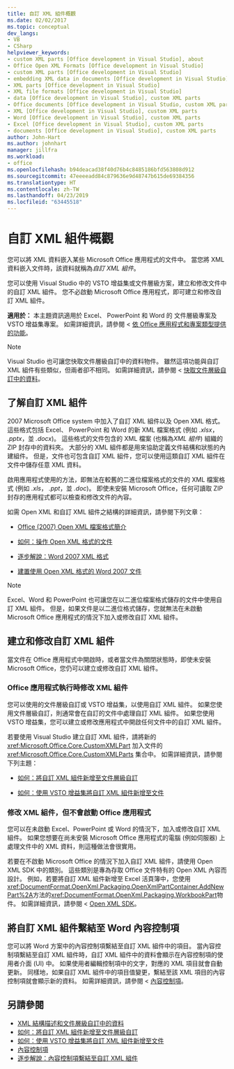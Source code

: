 ```yaml
---
title: 自訂 XML 組件概觀
ms.date: 02/02/2017
ms.topic: conceptual
dev_langs:
- VB
- CSharp
helpviewer_keywords:
- custom XML parts [Office development in Visual Studio], about
- Office Open XML Formats [Office development in Visual Studio]
- custom XML parts [Office development in Visual Studio]
- embedding XML data in documents [Office development in Visual Studio]
- XML parts [Office development in Visual Studio]
- XML file formats [Office development in Visual Studio]
- data [Office development in Visual Studio], custom XML parts
- Office documents [Office development in Visual Studio, custom XML parts
- XML [Office development in Visual Studio], custom XML parts
- Word [Office development in Visual Studio], custom XML parts
- Excel [Office development in Visual Studio], custom XML parts
- documents [Office development in Visual Studio], custom XML parts
author: John-Hart
ms.author: johnhart
manager: jillfra
ms.workload:
- office
ms.openlocfilehash: b94deacad38f40d76b4c8485186bfd563808d912
ms.sourcegitcommit: 47eeeeadd84c879636e9d48747b615de69384356
ms.translationtype: HT
ms.contentlocale: zh-TW
ms.lasthandoff: 04/23/2019
ms.locfileid: "63445518"
---
```

# <a name="custom-xml-parts-overview"></a>自訂 XML 組件概觀
  您可以將 XML 資料嵌入某些 Microsoft Office 應用程式的文件中。 當您將 XML 資料嵌入文件時，該資料就稱為*自訂 XML 組件*。

 您可以使用 Visual Studio 中的 VSTO 增益集或文件層級方案，建立和修改文件中的自訂 XML 組件。 您不必啟動 Microsoft Office 應用程式，即可建立和修改自訂 XML 組件。

 **適用於：** 本主題資訊適用於 Excel、 PowerPoint 和 Word 的 文件層級專案及 VSTO 增益集專案。 如需詳細資訊，請參閱 <<c0> [ 依 Office 應用程式和專案類型提供的功能](../vsto/features-available-by-office-application-and-project-type.md)。

> [!NOTE]
> Visual Studio 也可讓您快取文件層級自訂中的資料物件。 雖然這項功能與自訂 XML 組件有些類似，但兩者卻不相同。 如需詳細資訊，請參閱 <<c0> [ 快取文件層級自訂中的資料](../vsto/cached-data-in-document-level-customizations.md)。

## <a name="understand-custom-xml-parts"></a>了解自訂 XML 組件
 2007 Microsoft Office system 中加入了自訂 XML 組件以及 Open XML 格式。 這些格式包括 Excel、 PowerPoint 和 Word 的新 XML 檔案格式 (例如 *.xlsx*， *.pptx*，並 *.docx*)。 這些格式的文件包含的 XML 檔案 (也稱為*XML 組件*) 組織的 ZIP 封存中的資料夾。 大部分的 XML 組件都是用來協助定義文件結構和狀態的內建組件。 但是，文件也可包含自訂 XML 組件，您可以使用這類自訂 XML 組件在文件中儲存任意 XML 資料。

 啟用應用程式使用的方法，即無法在較舊的二進位檔案格式的文件的 XML 檔案格式 (例如 *.xls*， *.ppt*，並 *.doc*)。 即使未安裝 Microsoft Office，任何可讀取 ZIP 封存的應用程式都可以檢查和修改文件的內容。

 如需 Open XML 和自訂 XML 組件之結構的詳細資訊，請參閱下列文章：

- [Office (2007) Open XML 檔案格式簡介](/previous-versions/office/developer/office-2007/aa338205(v=office.12))

- [如何：操作 Open XML 格式的文件](/previous-versions/office/developer/office-2007/aa982683(v=office.12))

- [逐步解說：Word 2007 XML 格式](/previous-versions/office/developer/office-2007/bb266220(v=office.12))

- [建置使用 Open XML 格式的 Word 2007 文件](/previous-versions/office/developer/office-2007/bb264572(v=office.12))

> [!NOTE]
> Excel、Word 和 PowerPoint 也可讓您在以二進位檔案格式儲存的文件中使用自訂 XML 組件。 但是，如果文件是以二進位格式儲存，您就無法在未啟動 Microsoft Office 應用程式的情況下加入或修改自訂 XML 組件。

## <a name="create-and-modify-custom-xml-parts"></a>建立和修改自訂 XML 組件
 當文件在 Office 應用程式中開啟時，或者當文件為關閉狀態時，即使未安裝 Microsoft Office，您仍可以建立或修改自訂 XML 組件。

### <a name="modify-xml-parts-while-the-office-application-is-running"></a>Office 應用程式執行時修改 XML 組件
 您可以使用的文件層級自訂或 VSTO 增益集，以使用自訂 XML 組件。 如果您使用文件層級自訂，則通常會在自訂的文件中處理自訂 XML 組件。 如果您使用 VSTO 增益集，您可以建立或修改應用程式中開啟任何文件中的自訂 XML 組件。

 若要使用 Visual Studio 建立自訂 XML 組件，請將新的 <xref:Microsoft.Office.Core.CustomXMLPart> 加入文件的 <xref:Microsoft.Office.Core.CustomXMLParts> 集合中。 如需詳細資訊，請參閱下列主題：

- [如何：將自訂 XML 組件新增至文件層級自訂](../vsto/how-to-add-custom-xml-parts-to-document-level-customizations.md)

- [如何：使用 VSTO 增益集將自訂 XML 組件新增至文件](../vsto/how-to-add-custom-xml-parts-to-documents-by-using-vsto-add-ins.md)

### <a name="modify-xml-parts-without-starting-the-office-application"></a>修改 XML 組件，但不會啟動 Office 應用程式
 您可以在未啟動 Excel、PowerPoint 或 Word 的情況下，加入或修改自訂 XML 組件。 如果您想要在尚未安裝 Microsoft Office 應用程式的電腦 (例如伺服器) 上處理文件中的 XML 資料，則這種做法會很實用。

 若要在不啟動 Microsoft Office 的情況下加入自訂 XML 組件，請使用 Open XML SDK 中的類別。 這些類別是專為存取 Office 文件特有的 Open XML 內容而設計。 例如，若要將自訂 XML 組件新增至 Excel 活頁簿中，您使用<xref:DocumentFormat.OpenXml.Packaging.OpenXmlPartContainer.AddNewPart%2A>方法的<xref:DocumentFormat.OpenXml.Packaging.WorkbookPart>物件。 如需詳細資訊，請參閱 < [Open XML SDK](/office/open-xml/open-xml-sdk)。

## <a name="bind-custom-xml-parts-to-word-content-controls"></a>將自訂 XML 組件繫結至 Word 內容控制項
 您可以將 Word 方案中的內容控制項繫結至自訂 XML 組件中的項目。 當內容控制項繫結至自訂 XML 組件時，自訂 XML 組件中的資料會顯示在內容控制項的使用者介面 (UI) 中。 如果使用者編輯控制項中的文字，對應的 XML 項目就會自動更新。 同樣地，如果自訂 XML 組件中的項目值變更，繫結至該 XML 項目的內容控制項就會顯示新的資料。 如需詳細資訊，請參閱 <<c0> [ 內容控制項](../vsto/content-controls.md)。

## <a name="see-also"></a>另請參閱
- [XML 結構描述和文件層級自訂中的資料](../vsto/xml-schemas-and-data-in-document-level-customizations.md)
- [如何：將自訂 XML 組件新增至文件層級自訂](../vsto/how-to-add-custom-xml-parts-to-document-level-customizations.md)
- [如何：使用 VSTO 增益集將自訂 XML 組件新增至文件](../vsto/how-to-add-custom-xml-parts-to-documents-by-using-vsto-add-ins.md)
- [內容控制項](../vsto/content-controls.md)
- [逐步解說：內容控制項繫結至自訂 XML 組件](../vsto/walkthrough-binding-content-controls-to-custom-xml-parts.md)
